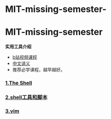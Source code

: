 # MIT-missing-semester-

# MIT-missing-semester 

**实用工具介绍**
+ [b站视频课程](https://www.bilibili.com/video/BV14E411J7n2?spm_id_from=333.337.search-card.all.click)
+ [中文讲义](https://missing-semester-cn.github.io/)
+ 推荐必学课程，越早越好。

### [1.The Shell]()

### [2.shell工具和脚本]()

### [3.vim]()